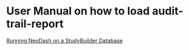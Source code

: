 # User Manual on how to load audit-trail-report

[Running NeoDash on a StudyBuilder Database](https://novonordisk-my.sharepoint.com/:b:/g/personal/nlmu_novonordisk_com1/EWyjCJUN-81HpSqHzhKuzTIBQzEwAiTjrffQbdiSLkCVDA?e=S3WRRr)